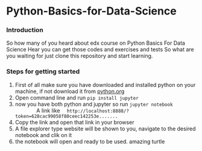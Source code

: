 # Python-Basics-for-Data-Science
### Introduction
So how many of you heard about edx course on Python Basics For Data Science
Hear you can get those codes and exercises and tests 
So what are you waiting for just clone this repository and start learning.

### Steps for getting started
1. First of all make sure you have downloaded and installed python on your machine, if not download it from <a href="https://python.org/downloads" >python.org</a>
2. Open command line and run `pip install jupyter`
3. now you have both  python and jupyter so run `jupyter notebook`
<br>&emsp;&emsp;&emsp;&emsp;A link like `  http://localhost:8888/?token=628cac99058f80ceec142253e.......`
4. Copy the link and open that link in your browser 
5. A file explorer type website will be shown to you, navigate to the desired notebook and clik on it
6. the notebook will open and ready to be used.
amazing turtle
